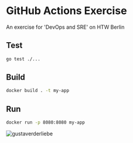 # GitHub Actions Exercise

An exercise for 'DevOps and SRE' on HTW Berlin

## Test

```bash
go test ./...
```

## Build

```bash
docker build . -t my-app
```

## Run

```bash
docker run -p 8080:8080 my-app
```

![gustaverderliebe](https://user-images.githubusercontent.com/57158200/141503997-2a2a2143-b3c3-400e-9cee-176b3de50e2e.JPG)
